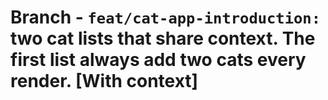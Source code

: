 # Branch - `feat/cat-app-introduction:` two cat lists that share context. The first list always add two cats every render. [With context]
